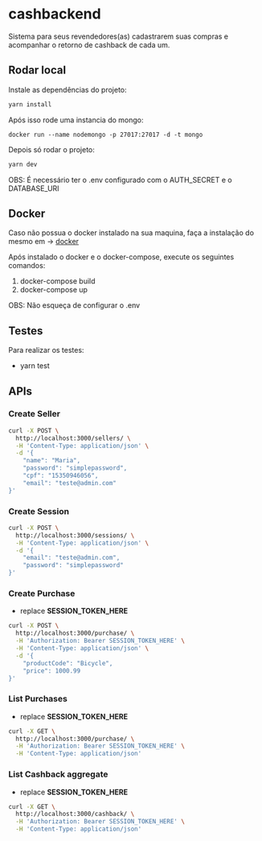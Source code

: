 # cashbackend
Sistema para seus revendedores(as) cadastrarem suas compras e acompanhar o retorno de cashback de cada um.

## Rodar local

Instale as dependências do projeto:

```sh
yarn install
```

Após isso rode uma instancia do mongo:

`docker run --name nodemongo -p 27017:27017 -d -t mongo`

Depois só rodar o projeto:

```sh
yarn dev
```

OBS: É necessário ter o .env configurado com o AUTH_SECRET e o DATABASE_URI


## Docker

Caso não possua o docker instalado na sua maquina, faça a instalação do mesmo em -> [docker](https://www.docker.com/get-started)

Após instalado o docker e o docker-compose, execute os seguintes comandos:

1. docker-compose build
2. docker-compose up

OBS: Não esqueça de configurar o .env

## Testes

Para realizar os testes:
- yarn test

## APIs

### Create Seller

```bash
curl -X POST \
  http://localhost:3000/sellers/ \
  -H 'Content-Type: application/json' \
  -d '{
	"name": "Maria",
	"password": "simplepassword",
	"cpf": "15350946056",
	"email": "teste@admin.com"
}'
```

### Create Session

```bash
curl -X POST \
  http://localhost:3000/sessions/ \
  -H 'Content-Type: application/json' \
  -d '{
	"email": "teste@admin.com",
	"password": "simplepassword"
}'
```

### Create Purchase

- replace **SESSION_TOKEN_HERE**

```bash
curl -X POST \
  http://localhost:3000/purchase/ \
  -H 'Authorization: Bearer SESSION_TOKEN_HERE' \
  -H 'Content-Type: application/json' \
  -d '{
	"productCode": "Bicycle",
	"price": 1000.99
}'
```

### List Purchases

- replace **SESSION_TOKEN_HERE**

```bash
curl -X GET \
  http://localhost:3000/purchase/ \
  -H 'Authorization: Bearer SESSION_TOKEN_HERE' \
  -H 'Content-Type: application/json' 
```

### List Cashback aggregate

- replace **SESSION_TOKEN_HERE**

```bash
curl -X GET \
  http://localhost:3000/cashback/ \
  -H 'Authorization: Bearer SESSION_TOKEN_HERE' \
  -H 'Content-Type: application/json' 
```
